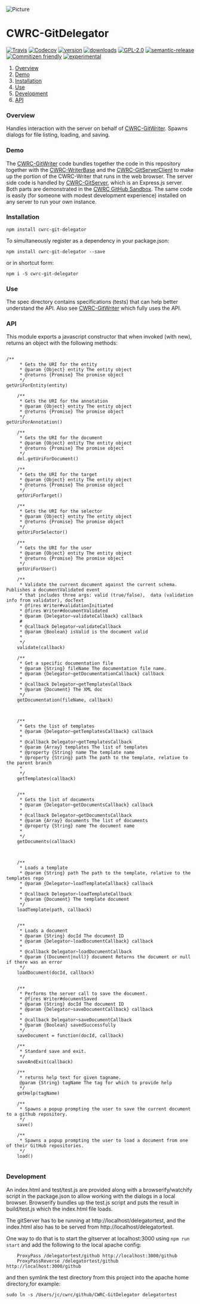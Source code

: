 ![Picture](http://www.cwrc.ca/wp-content/uploads/2010/12/CWRC_Dec-2-10_smaller.png)

# CWRC-GitDelegator

[![Travis](https://img.shields.io/travis/jchartrand/CWRC-GitDelegator.svg)](https://travis-ci.org/jchartrand/CWRC-GitDelegator)
[![Codecov](https://img.shields.io/codecov/c/github/jchartrand/CWRC-GitDelegator.svg)](https://codecov.io/gh/jchartrand/CWRC-GitDelegator)
[![version](https://img.shields.io/npm/v/cwrc-git-delegator.svg)](http://npm.im/cwrc-git-delegator)
[![downloads](https://img.shields.io/npm/dm/cwrc-git-delegator.svg)](http://npm-stat.com/charts.html?package=cwrc-git-delegator&from=2015-08-01)
[![GPL-2.0](https://img.shields.io/npm/l/cwrc-git-delegator.svg)](http://opensource.org/licenses/GPL-2.0)
[![semantic-release](https://img.shields.io/badge/%20%20%F0%9F%93%A6%F0%9F%9A%80-semantic--release-e10079.svg)](https://github.com/semantic-release/semantic-release)
[![Commitizen friendly](https://img.shields.io/badge/commitizen-friendly-brightgreen.svg)](http://commitizen.github.io/cz-cli/)
[![experimental](http://badges.github.io/stability-badges/dist/experimental.svg)](http://github.com/badges/stability-badges)

1. [Overview](#overview)
1. [Demo](#demo)
1. [Installation](#installation)
1. [Use](#use)
1. [Development](#development)
1. [API](#api)

### Overview

Handles interaction with the server on behalf of [CWRC-GitWriter](https://github.com/jchartrand/CWRC-GitWriter). Spawns dialogs for file listing, loading, and saving.

### Demo 

The [CWRC-GitWriter](https://github.com/jchartrand/CWRC-GitWriter) code bundles together the code in this repository together with the [CWRC-WriterBase](https://github.com/jchartrand/CWRC-WriterBase) and the [CWRC-GitServerClient](https://github.com/jchartrand/CWRC-GitServerClient) to make up the portion of the CWRC-Writer that runs in the web browser.  The server side code is handled by [CWRC-GitServer](https://github.com/jchartrand/CWRC-GitServer), which is an Express.js server.  Both parts are demonstrated in the [CWRC GitHub Sandbox](http://208.75.74.217/editor_github.html). The same code is easily (for someone with modest development experience) installed on any server to run your own instance.

### Installation

`npm install cwrc-git-delegator`   

To simultaneously register as a dependency in your package.json:

`npm install cwrc-git-delegator --save`   

or in shortcut form:

`npm i -S cwrc-git-delegator`

### Use

The spec directory contains specifications (tests) that can help better understand the API. Also see [CWRC-GitWriter](https://github.com/jchartrand/CWRC-GitWriter) which fully uses the API.

### API

This module exports a javascript constructor that when invoked (with new), returns an object with the following methods:

```

/**
     * Gets the URI for the entity
     * @param {Object} entity The entity object
     * @returns {Promise} The promise object
     */
getUriForEntity(entity)
    
    /**
     * Gets the URI for the annotation
     * @param {Object} entity The entity object
     * @returns {Promise} The promise object
     */
getUriForAnnotation()
    
    /**
     * Gets the URI for the document
     * @param {Object} entity The entity object
     * @returns {Promise} The promise object
     */
    del.getUriForDocument()

    /**
     * Gets the URI for the target
     * @param {Object} entity The entity object
     * @returns {Promise} The promise object
     */
    getUriForTarget()
    
    /**
     * Gets the URI for the selector
     * @param {Object} entity The entity object
     * @returns {Promise} The promise object
     */
    getUriForSelector()
    
    /**
     * Gets the URI for the user
     * @param {Object} entity The entity object
     * @returns {Promise} The promise object
     */
    getUriForUser()
    
    /**
     * Validate the current document against the current schema.  Publishes a documentValidated event
     * that includes three args: valid (true/false),  data (validation info from validator), docText 
     * @fires Writer#validationInitiated
     * @fires Writer#documentValidated
     * @param {Delegator~validateCallback} callback 
     #
     * @callback Delegator~validateCallback
     * @param {Boolean} isValid is the document valid
     * 
     */
    validate(callback)
    
    /**
     * Get a specific documentation file
     * @param {String} fileName The documentation file name.
     * @param {Delegator~getDocumentationCallback} callback
     *
     * @callback Delegator~getTemplatesCallback
     * @param {Document} The XML doc
     */
    getDocumentation(fileName, callback)
    

    
    /**
     * Gets the list of templates
     * @param {Delegator~getTemplatesCallback} callback
     *
     * @callback Delegator~getTemplatesCallback
     * @param {Array} templates The list of templates
     * @property {String} name The template name
     * @property {String} path The path to the template, relative to the parent branch
     * 
     */
    getTemplates(callback)

    
    /**
     * Gets the list of documents
     * @param {Delegator~getDocumentsCallback} callback
     *
     * @callback Delegator~getDocumentsCallback
     * @param {Array} documents The list of documents
     * @property {String} name The document name
     * 
     */
    getDocuments(callback)
     
    
    
    /**
     * Loads a template
     * @param {String} path The path to the template, relative to the templates repo
     * @param {Delegator~loadTemplateCallback} callback
     *
     * @callback Delegator~loadTemplateCallback
     * @param {Document} The template document
     */
    loadTemplate(path, callback)
     
    
    /**
     * Loads a document
     * @param {String} docId The document ID
     * @param {Delegator~loadDocumentCallback} callback
     *
     * @callback Delegator~loadDocumentCallback
     * @param {(Document|null)} document Returns the document or null if there was an error
     */
    loadDocument(docId, callback)
     
    
    /**
     * Performs the server call to save the document.
     * @fires Writer#documentSaved
     * @param {String} docId The document ID
     * @param {Delegator~saveDocumentCallback} callback
     *
     * @callback Delegator~saveDocumentCallback
     * @param {Boolean} savedSuccessfully
     */
    saveDocument = function(docId, callback)
    
    /**
     * Standard save and exit.
     */
    saveAndExit(callback) 
    
    /**
     * returns help text for given tagname.
     @param {String} tagName The tag for which to provide help
     */
    getHelp(tagName)

    /**
     * Spawns a popup prompting the user to save the current document to a github repository.
     */
    save()

    /**
     * Spawns a popup prompting the user to load a document from one of their GitHub repositories.
     */
    load()
	

```

### Development

An index.html and test/test.js are provided along with a browserify/watchify script in the package.json to allow working with the dialogs in a local browser.  Browserify bundles up the test.js script and puts the result in build/test.js which the index.html file loads.  

The gitServer has to be running at http://localhost/delegatortest, and the index.html
also has to be served from http://localhost/delegatortest.
    
One way to do that is to start the gitserver at localhost:3000 using `npm run start` and 
add the following to the local apache config:

```
    ProxyPass /delegatortest/github http://localhost:3000/github
    ProxyPassReverse /delegatortest/github http://localhost:3000/github
```

and then symlink the test directory from this project into the apache home directory,for example:

`sudo ln -s /Users/jc/cwrc/github/CWRC-GitDelegator delegatortest`

